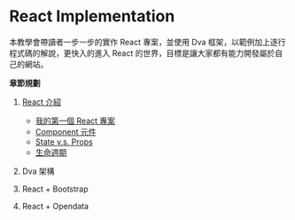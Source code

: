 # React Implementation
本教學會帶讀者一步一步的實作 React 專案，並使用 Dva 框架，以範例加上逐行程式碼的解說，更快入的進入 React 的世界，目標是讓大家都有能力開發屬於自己的網站。

**章節規劃**
1. [React 介紹](https://github.com/weichinhsu/react-implement/tree/master/Ch1%20React%20Introduction#ch1-react-%E4%BB%8B%E7%B4%B9)
    * [我的第一個 React 專案](https://github.com/weichinhsu/react-implement/blob/master/Ch1%20React%20Introduction/1-first-react-project.md#%E5%BB%BA%E7%AB%8B%E7%AC%AC%E4%B8%80%E5%80%8B-react-%E5%B0%88%E6%A1%88)
    * [Component 元件](https://github.com/weichinhsu/react-implement/blob/master/Ch1%20React%20Introduction/2-component.md#react-%E5%9F%BA%E7%A4%8E--component-%E5%85%83%E4%BB%B6)
    * [State v.s. Props](https://github.com/weichinhsu/react-implement/blob/master/Ch1%20React%20Introduction/3-props-and-state.md#react-%E5%9F%BA%E7%A4%8E--props-%E8%88%87-state) 
    * [生命週期](https://github.com/weichinhsu/react-implement/blob/master/Ch1%20React%20Introduction/4-lifecycle.md#react-%E5%9F%BA%E7%A4%8E--%E7%94%9F%E5%91%BD%E9%80%B1%E6%9C%9F)
    
2. Dva 架構
3. React + Bootstrap
4. React + Opendata